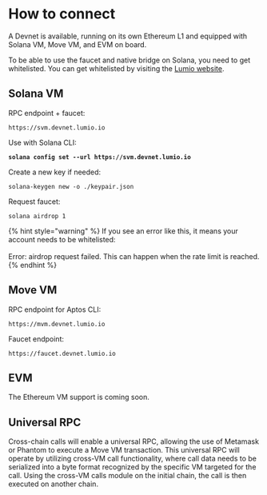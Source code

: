 # How to connect

A Devnet is available, running on its own Ethereum L1 and equipped with Solana VM, Move VM, and EVM on board.&#x20;

To be able to use the faucet and native bridge on Solana, you need to get whitelisted. You can get whitelisted by visiting the [Lumio website](https://lumio.io).&#x20;

## Solana VM

RPC endpoint + faucet:

```
https://svm.devnet.lumio.io
```

Use with Solana CLI:

<pre><code><strong>solana config set --url https://svm.devnet.lumio.io
</strong></code></pre>

Create a new key if needed:

```
solana-keygen new -o ./keypair.json
```

Request faucet:

```
solana airdrop 1
```

{% hint style="warning" %}
If you see an error like this, it means your account needs to be whitelisted:\
\
Error: airdrop request failed. This can happen when the rate limit is reached.
{% endhint %}

## Move VM

RPC endpoint for Aptos CLI:

```
https://mvm.devnet.lumio.io
```

Faucet endpoint:

```
https://faucet.devnet.lumio.io
```

## EVM

The Ethereum VM support is coming soon.

## Universal RPC

Cross-chain calls will enable a universal RPC, allowing the use of Metamask or Phantom to execute a Move VM transaction. This universal RPC will operate by utilizing cross-VM call functionality, where call data needs to be serialized into a byte format recognized by the specific VM targeted for the call. Using the cross-VM calls module on the initial chain, the call is then executed on another chain.
